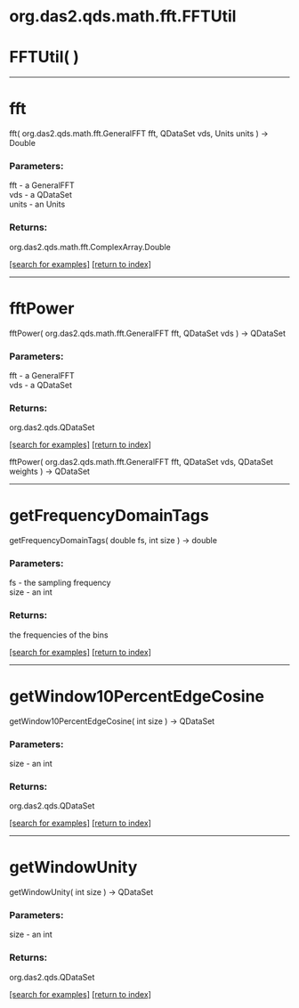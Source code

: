 # org.das2.qds.math.fft.FFTUtil



# FFTUtil( )


***
<a name="fft"></a>
# fft
fft( org.das2.qds.math.fft.GeneralFFT fft, QDataSet vds, Units units ) &rarr; Double



### Parameters:
fft - a GeneralFFT
<br>vds - a QDataSet
<br>units - an Units

### Returns:
org.das2.qds.math.fft.ComplexArray.Double


<a href="https://github.com/autoplot/dev/search?q=fft&unscoped_q=fft">[search for examples]</a>
<a href="https://github.com/autoplot/documentation/blob/master/javadoc/index-all.md">[return to index]</a>

***
<a name="fftPower"></a>
# fftPower
fftPower( org.das2.qds.math.fft.GeneralFFT fft, QDataSet vds ) &rarr; QDataSet



### Parameters:
fft - a GeneralFFT
<br>vds - a QDataSet

### Returns:
org.das2.qds.QDataSet


<a href="https://github.com/autoplot/dev/search?q=fftPower&unscoped_q=fftPower">[search for examples]</a>
<a href="https://github.com/autoplot/documentation/blob/master/javadoc/index-all.md">[return to index]</a>

fftPower( org.das2.qds.math.fft.GeneralFFT fft, QDataSet vds, QDataSet weights ) &rarr; QDataSet<br>
***
<a name="getFrequencyDomainTags"></a>
# getFrequencyDomainTags
getFrequencyDomainTags( double fs, int size ) &rarr; double



### Parameters:
fs - the sampling frequency
<br>size - an int

### Returns:
the frequencies of the bins

<a href="https://github.com/autoplot/dev/search?q=getFrequencyDomainTags&unscoped_q=getFrequencyDomainTags">[search for examples]</a>
<a href="https://github.com/autoplot/documentation/blob/master/javadoc/index-all.md">[return to index]</a>

***
<a name="getWindow10PercentEdgeCosine"></a>
# getWindow10PercentEdgeCosine
getWindow10PercentEdgeCosine( int size ) &rarr; QDataSet



### Parameters:
size - an int

### Returns:
org.das2.qds.QDataSet


<a href="https://github.com/autoplot/dev/search?q=getWindow10PercentEdgeCosine&unscoped_q=getWindow10PercentEdgeCosine">[search for examples]</a>
<a href="https://github.com/autoplot/documentation/blob/master/javadoc/index-all.md">[return to index]</a>

***
<a name="getWindowUnity"></a>
# getWindowUnity
getWindowUnity( int size ) &rarr; QDataSet



### Parameters:
size - an int

### Returns:
org.das2.qds.QDataSet


<a href="https://github.com/autoplot/dev/search?q=getWindowUnity&unscoped_q=getWindowUnity">[search for examples]</a>
<a href="https://github.com/autoplot/documentation/blob/master/javadoc/index-all.md">[return to index]</a>

